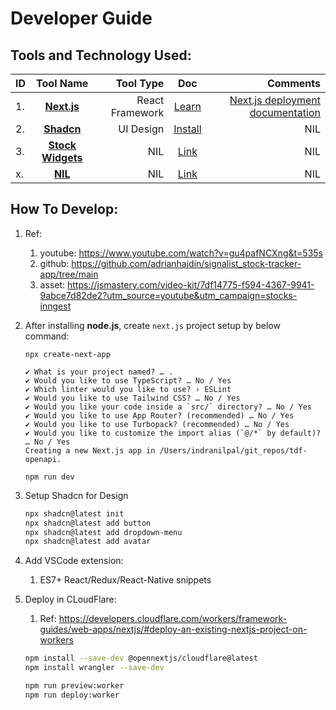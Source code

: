 # Developer Guide

## Tools and Technology Used:

| ID | Tool Name | Tool Type | Doc | Comments |
|:---|:---------:|----------:|:-----:|---------:|
| 1. | **[Next.js](https://nextjs.org/docs)** | React Framework | [Learn](https://nextjs.org/learn) | [Next.js deployment documentation](https://nextjs.org/docs/app/building-your-application/deploying) |
| 2. | **[Shadcn]()** | UI Design | [Install](https://ui.shadcn.com/docs/installation) | NIL |
| 3. | **[Stock Widgets](https://www.tradingview.com/widget-docs/widgets/)** | NIL | [Link]() | NIL |
| x. | **[NIL]()** | NIL | [Link]() | NIL |


## How To Develop:

1. Ref: 
    1. youtube: https://www.youtube.com/watch?v=gu4pafNCXng&t=535s
    2. github: https://github.com/adrianhajdin/signalist_stock-tracker-app/tree/main
    3. asset: https://jsmastery.com/video-kit/7df14775-f594-4367-9941-9abce7d82de2?utm_source=youtube&utm_campaign=stocks-inngest

2. After installing **node.js**, create `next.js` project setup by below command:
    ```shell
    npx create-next-app

    ✔ What is your project named? … .
    ✔ Would you like to use TypeScript? … No / Yes
    ✔ Which linter would you like to use? › ESLint
    ✔ Would you like to use Tailwind CSS? … No / Yes
    ✔ Would you like your code inside a `src/` directory? … No / Yes
    ✔ Would you like to use App Router? (recommended) … No / Yes
    ✔ Would you like to use Turbopack? (recommended) … No / Yes
    ✔ Would you like to customize the import alias (`@/*` by default)? … No / Yes
    Creating a new Next.js app in /Users/indranilpal/git_repos/tdf-openapi.

    npm run dev
    ```

3. Setup Shadcn for Design
    ```zsh
    npx shadcn@latest init
    npx shadcn@latest add button
    npx shadcn@latest add dropdown-menu
    npx shadcn@latest add avatar
    ```

4. Add VSCode extension:
    1. ES7+ React/Redux/React-Native snippets

5. Deploy in CLoudFlare:
    1. Ref: https://developers.cloudflare.com/workers/framework-guides/web-apps/nextjs/#deploy-an-existing-nextjs-project-on-workers
    ```zsh
    npm install --save-dev @opennextjs/cloudflare@latest
    npm install wrangler --save-dev

    npm run preview:worker
    npm run deploy:worker
    ```